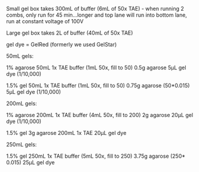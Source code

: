 Small gel box takes 300mL of buffer (6mL of 50x TAE) - when running 2 combs, only run for 45 min…longer and top lane will run into bottom lane, run at constant voltage of 100V

Large gel box takes 2L of buffer (40mL of 50x TAE)

gel dye = GelRed (formerly we used GelStar)

50mL gels:

1% agarose
50mL 1x TAE buffer (1mL 50x, fill to 50)
0.5g agarose
5µL gel dye (1/10,000)

1.5% gel
50mL 1x TAE buffer (1mL 50x, fill to 50)
0.75g agarose (50*0.015)
5µL gel dye (1/10,000)

200mL gels:

1% agarose
200mL 1x TAE buffer (4mL 50x, fill to 200)
2g agarose
20µL gel dye (1/10,000)

1.5% gel
3g agarose
200mL 1x TAE
20µL gel dye

250mL gels:

1.5% gel
250mL 1x TAE buffer (5mL 50x, fill to 250)
3.75g agarose (250* 0.015)
25µL gel dye

